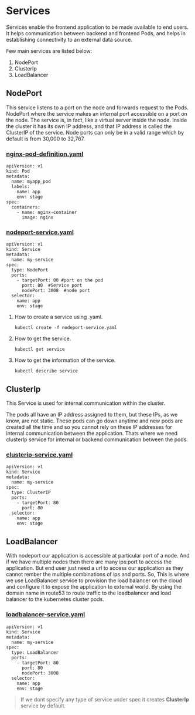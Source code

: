 # Services  

Services enable the frontend application to be made available to end users. It helps communication between backend and frontend Pods, and helps in establishing connectivity to an external data source.

Few main services are listed below:  

1. NodePort
2. ClusterIp
3. LoadBalancer 

## NodePort  

This service listens to a port on the node and forwards request to the Pods.
NodePort where the service makes an internal port accessible on a port on the node.
The service is, in fact, like a virtual server inside the node. Inside the cluster it has its own IP address, and that IP address is called the ClusterIP of the service.
Node ports can only be in a valid range which by default is from 30,000 to 32,767.


### [nginx-pod-definition.yaml](../1_Pods/nginx-pod-definition.yaml)  

```
apiVersion: v1
kind: Pod
metadata:
  name: myapp_pod 
  labels: 
    name: app 
    env: stage
spec:
  containers:
    - name: nginx-container
      image: nginx

```  

### [nodeport-service.yaml](nodeport-service.yaml)  
 
```
apiVersion: v1
kind: Service
metadata:
  name: my-service
spec:
  type: NodePort
  ports:
    - targetPort: 80 #port on the pod
      port: 80  #Service port
      nodePort: 3008  #node port
  selector: 
    name: app 
    env: stage

```

1. How to create a service using .yaml.  

    `kubectl create -f nodeport-service.yaml`  

2. How to get the service.  

    `kubectl get service`  

3. How to get the information of the service.  

    `kubectl describe service`


## ClusterIp

This Service is used for internal communication within the cluster.

The pods all have an IP address assigned to them, but these IPs, as we know, are not static. These pods can go down anytime and new pods are created all the time and so you cannot rely on these IP addresses for internal communication between the application. Thats where we need clusterIp service for internal or backend communication between the pods.  

### [clusterip-service.yaml](clusterip-service.yaml)  

```
apiVersion: v1
kind: Service
metadata:
  name: my-service
spec:
  type: ClusterIP
  ports:
    - targetPort: 80
      port: 80
  selector:
    name: app 
    env: stage

```

## LoadBalancer

With nodeport our application is accessible at particular port of a node. And if we have multiple nodes then there are many ips:port to access the application. But end user just need a url to access our application as they cannot rember the multiple combinations of ips and ports. So, This is where we use LoadBalancer service to provision the load balancer on the cloud and configure it to expose the application to external world. 
By using the domain name in route53 to route traffic to the loadbalancer and load balancer to the kubernetes cluster pods.


### [loadbalancer-service.yaml](loadbalancer-service.yaml)  

```
apiVersion: v1
kind: Service
metadata:
  name: my-service
spec:
  type: LoadBalancer
  ports:
    - targetPort: 80
      port: 80
      nodePort: 3008
  selector:
    name: app 
    env: stage
```

> If we dont specify any type of service under spec it creates **ClusterIp** service by default.